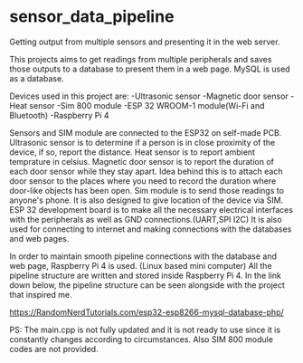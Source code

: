 # sensor_data_pipeline
Getting output from multiple sensors and presenting it in the web server.

This projects aims to get readings from multiple peripherals and saves those outputs to a database to present them in a web page. MySQL is used as a database.

Devices used in this project are:
-Ultrasonic sensor
-Magnetic door sensor
-Heat sensor
-Sim 800 module
-ESP 32 WROOM-1 module(Wi-Fi and Bluetooth)
-Raspberry Pi 4

Sensors and SIM module are connected to the ESP32 on self-made PCB. Ultrasonic sensor is to determine if a person is in close proximity of the device, if so, report the distance. Heat sensor is to report ambient temprature in celsius. Magnetic door sensor is to report the duration of each door sensor while they stay apart. Idea behind this is to attach each door sensor to the places where you need to record the duration where door-like objects has been open. Sim module is to send those readings to anyone's phone. It is also designed to give location of the device via SIM. ESP 32 development board is to make all the necessary electrical interfaces with the peripherals as well as GND connections.(UART,SPI I2C) It is also used for connecting to internet and making connections with the databases and web pages.

In order to maintain smooth pipeline connections with the database and web page, Raspberry Pi 4 is used. (Linux based mini computer) All the pipeline structure are written and stored inside Raspberry Pi 4. In the link down below, the pipeline structure can be seen alongside with the project that inspired me.

 https://RandomNerdTutorials.com/esp32-esp8266-mysql-database-php/


PS: The main.cpp is not fully updated and it is not ready to use since it is constantly changes according to circumstances. Also SIM 800 module codes are not provided.
